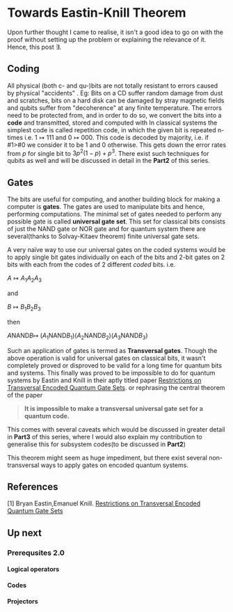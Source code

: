 ﻿---
layout: post
mathjax: true
---
# Towards Eastin-Knill Theorem

Upon further thought I came to realise, it isn't a good idea to go on with the proof without setting up the problem or explaining the relevance of it. Hence, this post $\exists$. 

## Coding

All physical (both c- and qu-)bits are not totally resistant to errors caused by physical "accidents" . Eg: Bits on a CD suffer random damage from dust and scratches, bits on a hard disk can be damaged by stray magnetic fields and qubits suffer from "decoherence" at any finite temperature. 
The errors need to be protected from, and in order to do so, we convert the bits into a **code** and transmitted, stored and computed with In classical systems the simplest code is called repetition code, in which the given bit is repeated n-times i.e. $1  \mapsto 111$ and $0\mapsto 000$. This code is decoded by majority, i.e. if #$1>$#$0$ we consider it to be $1$ and $0$ otherwise. This gets down the error rates from $p$ for single bit to $3p^2(1-p)+p^3$. 
There exist such techniques for qubits as well and will be discussed in detail in the **Part2** of this series. 

## Gates

The bits are useful for computing, and another building block for making a computer is **gates**. The gates are used to manipulate bits and hence, performing computations. The minimal set of gates needed to perform any possible gate is called **universal gate set**. This set for classical bits consists of  just the NAND gate or NOR gate and for quantum system there are several(thanks to Solvay-Kitaev theorem) finite universal gate sets.

A very naïve way to use our universal gates on the coded systems would be to apply single bit gates individually on each of the bits and 2-bit gates on 2 bits with each from the codes of 2 different  *coded* bits. 
i.e. 

$A \mapsto A_1A_2A_3$

and 

$B \mapsto B_1B_2B_3$ 

then

$A$NAND$B\mapsto$ ($A_1$NAND$B_1$)($A_2$NAND$B_2$)($A_3$NAND$B_3$) 

Such an application of gates is termed as **Transversal gates**. 
Though the above operation is valid for universal gates on classical bits, it wasn't completely proved or disproved to be valid for a long time for quantum bits and systems. This finally was proved to be impossible to do for quantum systems by Eastin and Knill in their aptly titled paper [Restrictions on Transversal Encoded Quantum Gate Sets](https://arxiv.org/abs/0811.4262). or rephrasing the central theorem of the paper 
>**It is impossible to make a transversal universal gate set for a quantum code.**

This comes with several caveats which would be discussed in greater detail in **Part3** of this series, where I would also explain my contribution to generalise this for subsystem codes(to be discussed in **Part2**)   

This theorem might seem as huge impediment, but there exist several non-transversal ways to apply gates on encoded quantum systems.  
  
## References
[1] Bryan Eastin,Emanuel Knill. [Restrictions on Transversal Encoded Quantum Gate Sets](https://arxiv.org/abs/0811.4262)
## Up next
### Prerequsites 2.0

#### Logical operators
#### Codes
#### Projectors